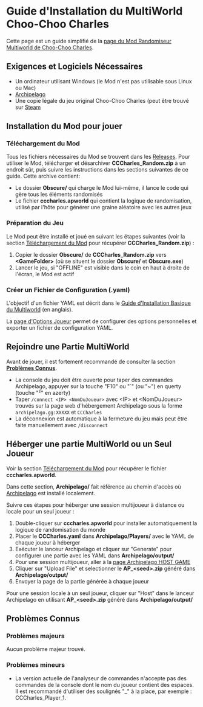 # Guide d'Installation du MultiWorld Choo-Choo Charles
Cette page est un guide simplifié de la [page du Mod Randomiseur Multiworld de Choo-Choo Charles](https://github.com/lgbarrere/CCCharles-Random?tab=readme-ov-file#cccharles-random).

## Exigences et Logiciels Nécessaires
* Un ordinateur utilisant Windows (le Mod n'est pas utilisable sous Linux ou Mac)
* [Archipelago](https://github.com/ArchipelagoMW/Archipelago/releases)
* Une copie légale du jeu original Choo-Choo Charles (peut être trouvé sur [Steam](https://store.steampowered.com/app/1766740/ChooChoo_Charles/)

## Installation du Mod pour jouer
### Téléchargement du Mod
Tous les fichiers nécessaires du Mod se trouvent dans les [Releases](https://github.com/lgbarrere/CCCharles-Random/releases).
Pour utiliser le Mod, télécharger et désarchiver **CCCharles_Random.zip** à un endroit sûr, puis suivre les instructions dans les sections suivantes de ce guide. Cette archive contient:
* Le dossier **Obscure/** qui charge le Mod lui-même, il lance le code qui gère tous les éléments randomisés
* Le fichier **cccharles.apworld** qui contient la logique de randomisation, utilisé par l'hôte pour générer une graine aléatoire avec les autres jeux

### Préparation du Jeu
Le Mod peut être installé et joué en suivant les étapes suivantes (voir la section [Téléchargement du Mod](setup_fr#téléchargement-du-mod) pour récupérer **CCCharles_Random.zip**) :
1. Copier le dossier **Obscure/** de **CCCharles_Random.zip** vers **\<GameFolder\>** (où se situent le dossier **Obscure/** et **Obscure.exe**)
2. Lancer le jeu, si "OFFLINE" est visible dans le coin en haut à droite de l'écran, le Mod est actif

### Créer un Fichier de Configuration (.yaml)
L'objectif d'un fichier YAML est décrit dans le [Guide d'Installation Basique du Multiworld](https://archipelago.gg/tutorial/Archipelago/setup/en#generating-a-game) (en anglais).

La [page d'Options Joueur](/games/Choo-Choo%20Charles/player-options) permet de configurer des options personnelles et exporter un fichier de configuration YAML.

## Rejoindre une Partie MultiWorld
Avant de jouer, il est fortement recommandé de consulter la section **[Problèmes Connus](setup_fr#probl%C3%A8mes-connus)**.
* La console du jeu doit être ouverte pour taper des commandes Archipelago, appuyer sur la touche "F10" ou "`" (ou "~") en querty (touche "²" en azerty)
* Taper ``/connect <IP> <NomDuJoueur>`` avec \<IP\> et \<NomDuJoueur\> trouvés sur la page web d'hébergement Archipelago sous la forme ``archipelago.gg:XXXXX`` et ``CCCharles``
* La déconnexion est automatique à la fermeture du jeu mais peut être faite manuellement avec ``/disconnect``

## Héberger une partie MultiWorld ou un Seul Joueur
Voir la section [Téléchargement du Mod](setup_fr#téléchargement-du-mod) pour récupérer le fichier **cccharles.apworld**.

Dans cette section, **Archipelago/** fait référence au chemin d'accès où [Archipelago](https://github.com/ArchipelagoMW/Archipelago/releases) est installé localement.

Suivre ces étapes pour héberger une session multijoueur à distance ou locale pour un seul joueur :
1. Double-cliquer sur **cccharles.apworld** pour installer automatiquement la logique de randomisation du monde
2. Placer le **CCCharles.yaml** dans **Archipelago/Players/** avec le YAML de chaque joueur à héberger
3. Exécuter le lanceur Archipelago et cliquer sur "Generate" pour configurer une partie avec les YAML dans **Archipelago/output/**
4. Pour une session multijoueur, aller à la [page Archipelago HOST GAME](https://archipelago.gg/uploads)
5. Cliquer sur "Upload File" et selectionner le **AP_\<seed\>.zip** généré dans **Archipelago/output/**
6. Envoyer la page de la partie générée à chaque joueur

Pour une session locale à un seul joueur, cliquer sur "Host" dans le lanceur Archipelago en utilisant **AP_\<seed\>.zip** généré dans **Archipelago/output/**

## Problèmes Connus
### Problèmes majeurs
Aucun problème majeur trouvé.

### Problèmes mineurs
* La version actuelle de l'analyseur de commandes n'accepte pas des commandes de la console dont le nom du joueur contient des espaces. Il est recommandé d'utiliser des soulignés "_" à la place, par exemple : CCCharles_Player_1.
